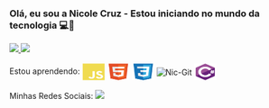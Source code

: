 ### Olá, eu sou a Nicole Cruz - Estou iniciando no mundo da tecnologia 💻👋
<div>
  <a href="https://github.com/nicolecruzz">
    <img heigth="180cm" src="https://github-readme-stats.vercel.app/api?username=nicolecruzz&show_icons=true&theme=radical"/>
    <img heigth="180cm" src="https://github-readme-stats.vercel.app/api/top-langs/?username=nicolecruzz&show_icons=true&theme=radical"/>
      </a> 
</div>

<div style="display: inline_block"><br> 
  Estou aprendendo:
  <img align="center" alt="Nic-Js" height="30" width="40" src="https://raw.githubusercontent.com/devicons/devicon/master/icons/javascript/javascript-plain.svg">
    <img align="center" alt="Nic-HTML" height="30" width="40" src="https://raw.githubusercontent.com/devicons/devicon/master/icons/html5/html5-original.svg"/>
    <img align="center" alt="Nic-CSS" height="30" width="40" src="https://raw.githubusercontent.com/devicons/devicon/master/icons/css3/css3-original.svg"/>
  	<img align="center" alt="Nic-Git" height="30" width="40" src="https://img.shields.io/badge/GIT-E44C30?style=for-the-badge&logo=git&logoColor=white"/> 
    <img align="center" alt="Nic-Csharp" height="30" width="40" src="https://raw.githubusercontent.com/devicons/devicon/master/icons/csharp/csharp-original.svg">
</div> 
 
<div style="display: inline_block"><br>
   Minhas Redes Sociais:   
   <a href="https://linktr.ee/niicolecruz"> <img src="https://img.shields.io/badge/linktree-39E09B?style=for-the-badge&logo=linktree&logoColor=white" target="_blank"></a>	  
</div>


